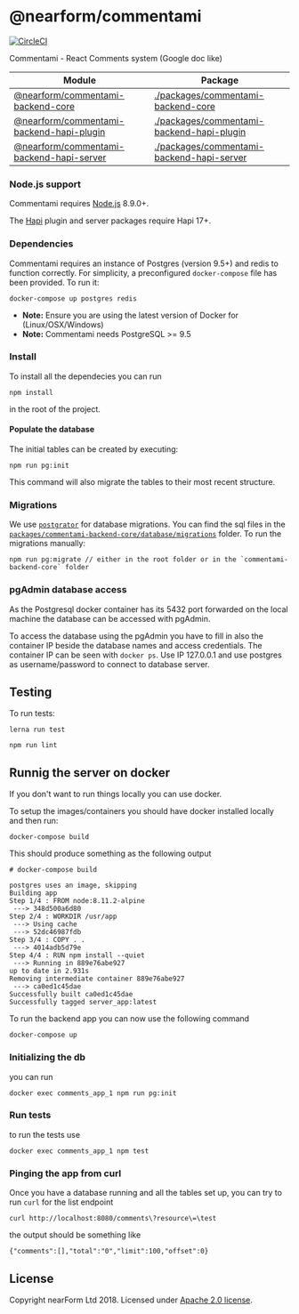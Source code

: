 # @nearform/commentami

[![CircleCI](https://circleci.com/gh/nearform/comments/tree/master.svg?style=svg&circle-token=560be71ca1b0f5855e1e3462a69221bc34da3aac)](https://circleci.com/gh/nearform/comments/tree/master)

Commentami - React Comments system (Google doc like)

| Module                                                                 | Package                                                                            |
| ---------------------------------------------------------------------- | ---------------------------------------------------------------------------------- |
| [@nearform/commentami-backend-core][commentami-backend-core]               | [./packages/commentami-backend-core](./packages/commentami-backend-core)               |
| [@nearform/commentami-backend-hapi-plugin][commentami-backend-hapi-plugin] | [./packages/commentami-backend-hapi-plugin](./packages/commentami-backend-hapi-plugin) |
| [@nearform/commentami-backend-hapi-server][commentami-backend-hapi-server] | [./packages/commentami-backend-hapi-server](./packages/commentami-backend-hapi-server) |

### Node.js support

Commentami requires [Node.js][node] 8.9.0+.

The [Hapi][hapi] plugin and server packages require Hapi 17+.

### Dependencies

Commentami requires an instance of Postgres (version 9.5+) and redis to function correctly. For simplicity, a preconfigured `docker-compose` file has been provided. To run it:

```
docker-compose up postgres redis
```

* **Note:** Ensure you are using the latest version of Docker for (Linux/OSX/Windows)
* **Note:** Commentami needs PostgreSQL >= 9.5

### Install

To install all the dependecies you can run

```
npm install
```

in the root of the project.

#### Populate the database

The initial tables can be created by executing:

```
npm run pg:init
```

This command will also migrate the tables to their most recent structure.

### Migrations

We use [`postgrator`][postgrator] for database migrations. You can find the sql files in the [`packages/commentami-backend-core/database/migrations`](https://github.com/nearform/comments/tree/master/packages/commentami-backend-core/database/migrations) folder. To run the migrations manually:

```
npm run pg:migrate // either in the root folder or in the `commentami-backend-core` folder
```

### pgAdmin database access

As the Postgresql docker container has its 5432 port forwarded on the local machine the database can be accessed with pgAdmin.

To access the database using the pgAdmin you have to fill in also the container IP beside the database names and access credentials. The container IP can be seen with `docker ps`. Use IP 127.0.0.1 and use postgres as username/password to connect to database server.

## Testing

To run tests:

```
lerna run test
```

```
npm run lint
```

## Runnig the server on docker

If you don't want to run things locally you can use docker.

To setup the images/containers you should have docker installed locally and then run:

```
docker-compose build
```

This should produce something as the following output

```
# docker-compose build

postgres uses an image, skipping
Building app
Step 1/4 : FROM node:8.11.2-alpine
 ---> 348d500a6d80
Step 2/4 : WORKDIR /usr/app
 ---> Using cache
 ---> 52dc46987fdb
Step 3/4 : COPY . .
 ---> 4014adb5d79e
Step 4/4 : RUN npm install --quiet
 ---> Running in 889e76abe927
up to date in 2.931s
Removing intermediate container 889e76abe927
 ---> ca0ed1c45dae
Successfully built ca0ed1c45dae
Successfully tagged server_app:latest
```

To run the backend app you can now use the following command

```
docker-compose up
```

### Initializing the db

you can run

```
docker exec comments_app_1 npm run pg:init
```

### Run tests

to run the tests use

```
docker exec comments_app_1 npm test
```

### Pinging the app from curl

Once you have a database running and all the tables set up, you can try to run `curl` for the list endpoint

```
curl http://localhost:8080/comments\?resource\=\test
```

the output should be something like

```
{"comments":[],"total":"0","limit":100,"offset":0}
```

## License

Copyright nearForm Ltd 2018. Licensed under [Apache 2.0 license][license].

[commentami-backend-core]: https://www.npmjs.com/package/@nearform/commentami-backend-core
[commentami-backend-hapi-plugin]: https://www.npmjs.com/package/@nearform/commentami-backend-hapi-plugin
[commentami-backend-hapi-server]: https://www.npmjs.com/package/@nearform/commentami-backend-hapi-server
[node]: https://nodejs.org/it/
[hapi]: https://hapijs.com/
[postgrator]: https://github.com/rickbergfalk/postgrator
[license]: ./LICENSE.md
